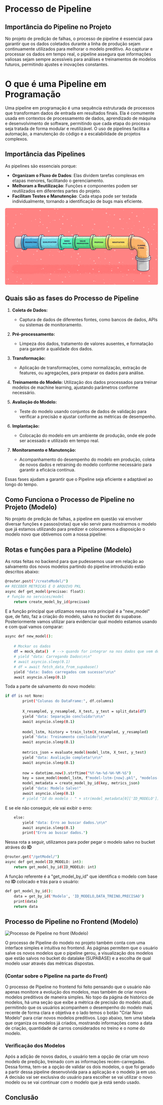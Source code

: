 # Processo de Pipeline

## Importância do Pipeline no Projeto 

No projeto de predição de falhas, o processo de pipeline é essencial para garantir que os dados coletados durante a linha de produção sejam continuamente utilizados para melhorar o modelo preditivo. Ao capturar e processar os dados em tempo real, o pipeline assegura que informações valiosas sejam sempre acessíveis para análises e treinamentos de modelos futuros, permitindo ajustes e inovações constantes.

# O que é uma Pipeline em Programação

Uma pipeline em programação é uma sequência estruturada de processos que transformam dados de entrada em resultados finais. Ela é comumente usada em contextos de processamento de dados, aprendizado de máquina e desenvolvimento de software, permitindo que cada etapa do processo seja tratada de forma modular e reutilizável. O uso de pipelines facilita a automação, a manutenção do código e a escalabilidade de projetos complexos.

## Importância das Pipelines

As pipelines são essenciais porque:

- **Organizam o Fluxo de Dados**: Elas dividem tarefas complexas em etapas menores, facilitando o gerenciamento.
- **Melhoram a Reutilização**: Funções e componentes podem ser reutilizados em diferentes partes do projeto.
- **Facilitam Testes e Manutenção**: Cada etapa pode ser testada individualmente, tornando a identificação de bugs mais eficiente.

![Processo de PIPELINE](../../../../static/img/sprint-4/pipeline.png)

## Quais são as fases do Processo de Pipeline

1. **Coleta de Dados:**
   - Captura de dados de diferentes fontes, como bancos de dados, APIs ou sistemas de monitoramento.

2. **Pré-processamento:**
    - Limpeza dos dados, tratamento de valores ausentes, e formatação para garantir a qualidade dos dados.

3. **Transformação:**
    - Aplicação de transformações, como normalização, extração de features, ou agregações, para preparar os dados para análise.

4. **Treinamento do Modelo:**
        Utilização dos dados processados para treinar modelos de machine learning, ajustando parâmetros conforme necessário.

5. **Avaliação do Modelo:**
    - Teste do modelo usando conjuntos de dados de validação para verificar a precisão e ajustar conforme as métricas de desempenho.

6. **Implantação:**
    - Colocação do modelo em um ambiente de produção, onde ele pode ser acessado e utilizado em tempo real.

7. **Monitoramento e Manutenção:**
    - Acompanhamento do desempenho do modelo em produção, coleta de novos dados e retraining do modelo conforme necessário para garantir a eficácia contínua.

Essas fases ajudam a garantir que o Pipeline seja eficiente e adaptável ao longo do tempo.

## Como Funciona o Processo de Pipeline no Projeto (Modelo)

No projeto de predição de falhas, a pipeline em questão vai envolver diversar funções e passos(rotas) que vão servir para mostrarmos o modelo que já estamos utilizando para predizer e colocaremos a disposição o modelo novo que obtivemos com a nossa pipeline:

## Rotas e funções para a Pipeline (Modelo)

As rotas feitas no backend para que pudessemos usar em relação ao salvamento dos novos modelos partindo do pipeline introduzido estão descritos abaixo: 

```bash
@router.post("/createModel/")
## RECEBER METRICAS E O ARQUIVO PKL
async def get_model(precisao: float):
 # função no services/model 
    return create_model_by_id(precisao)
```

E a função principal que utlizamos nessa rota principal é a "new_model" que, de fato, faz a criação do modelo, salva no bucket do supabase. Posteriormente vamos utilizar para evidenciar qual modelo estamos usando e com qual vamos comparar:

```bash
async def new_model():

    # Mockar os dados
    df = mock_data()  # --> quando for integrar na nos dados que vem do banco substituir linha pela de baixo
    # yield "data: Carregando Dados\n\n"
    # await asyncio.sleep(0.1)
    # df = await fetch_data_from_supabase()
    yield "data: Dados carregados com sucesso!\n\n"
    await asyncio.sleep(0.1)
```

Toda a parte de salvamento do novo modelo:

```bash
if df is not None:
        print("Colunas do DataFrame:", df.columns)

        X_resampled, y_resampled, X_test, y_test = split_data(df)
        yield "data: Separação concluída!\n\n"
        await asyncio.sleep(0.1)

        model_lstm, history = train_lstm(X_resampled, y_resampled)
        yield "data: Treinamento concluído!\n\n"
        await asyncio.sleep(0.1)

        metrics_json = evaluate_model(model_lstm, X_test, y_test)
        yield "data: Avaliação completa!\n\n"
        await asyncio.sleep(0.1)

        now = datetime.now().strftime("%Y-%m-%d-%H-%M-%S")
        key = save_model(model_lstm, f"model-lstm-{now}.pkl", "modelos-it-cross")
        model_metadata = create_model_by_id(key, metrics_json)
        yield "data: Modelo Salvo!"
        await asyncio.sleep(0.1)
        # yield "Id do modelo : " + str(model_metadata[0]['ID_MODELO']) + "\n\n"
```

E se ele não conseguir, ele vai exibir o erro:

```bash
    else:
        yield "data: Erro ao buscar dados.\n\n"
        await asyncio.sleep(0.1)
        print("Erro ao buscar dados.")
```

Nessa rota a seguir, utilizamos para poder pegar o modelo salvo no bucket atráves do **ID**

```bash
@router.get("/getModel/")
async def get_model(ID_MODELO: int):
    return get_model_by_id(ID_MODELO: int)
```

A função referente é a "get_model_by_id" que identifica o modelo com base no **ID** colocado e trás para o usuário:

```bash
def get_model_by_id():
    data = get_by_id('Modelo', 'ID_MODELO,DATA_TREINO,PRECISAO')
    print(data)
    return data
```

## Processo de Pipeline no Frontend (Modelo)

![Processo de Pipeline no front (Modelo)](Linkdofuncionamentodapipelinedomodelo)

O processo de Pipeline do modelo no projeto também conta com uma interface simples e intuitiva no frontend. As páginas permitem que o usuário salve os novos modelos que o pipeline gerou, a visualização dos modelos que estão salvos no bucket do datalake (SUPABASE) e a escolha de qual modelo usar através das métricas dispostas.

### (Contar sobre o Pipeline na parte do Front)

O processo de Pipeline no frontend foi feito pensando que o usuário não apenas monitore a evolução dos modelos, mas também de criar novos modelos preditivos de maneira simples. No topo da página de histórico de modelos, há uma seção que exibe a métrica  de precisão do modelo atual, permitindo que os usuários acompanhem o desempenho do modelo mais recente de forma clara e objetiva e o lado temos o botão "Criar Novo Modelo" para criar novos modelos preditivos. Logo abaixo, tem uma tabela que organiza os modelos já criados, mostrando informações como a data de criação, quantidade de carros considerados no treino e o nome do modelo. 

### Verificação dos Modelos

Após a adição de novos dados, o usuário tem a opção de criar um novo modelo de predição, treinado com as informações recém-carregadas. Dessa forma, tem-se a opção de validar os dois modelos, o que foi gerado a partir dessa pipeline desenvolvida para a aplicação e o modelo ja em uso. A decisão vai ser exclusiva do usuário para escolher se vai utilizar o novo modelo ou se vai continuar com o modelo que ja está sendo usado.

## Conclusão
